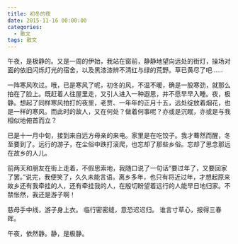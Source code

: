 ```yaml
---
title: 初冬的夜
date: 2015-11-16 00:00:00
categories:
  - 散文
tags: 散文
---
```


午夜，是极静的。又是一周的伊始，我站在窗前，静静地望向远处的街灯，操场对面的依旧闪烁灯光的宿舍，以及黑漆漆辨不清红与绿的荒野。草已黄尽了吧......

一阵寒风吹过。哦，已是寒风了呢，初冬的风，不温不暖，确是一股寒劲，就那么拍在了脸上。既赶着人往屋里走，又引人进入一种遐思，并不愿早早入睡。夜，极静。想起了同样寒风拍打的夜里，老贾、一年年的正月十五，远处绽放着烟花，也是一样的寒风。而此时的故人，又在何处？做着何事呢？亦或是沉眠，亦或是与我相似地俯首而立？

<!-- more -->

已是十一月中旬，接到来自远方母亲的来电。家里是在吃饺子。我才蓦然而醒，冬至要到了。远行的游子，在尘俗中跌打滚爬，也忘却了那些乡俗。忘却了思念那远在故乡的人儿。

前两天和朋友在街上走着，不假思索地，我随口说了一句话“要过年了，又要回家了罢。”说完，我便笑了，久久未能言语。离乡多年，也只有将近过年，才想起原来故乡还有我牵挂的人，还有牵挂我的人，在殷切盼望着远行的人能早日地归家。不禁怅然，我还是游子啊！

慈母手中线，游子身上衣。
临行密密缝，意恐迟迟归。
谁言寸草心，报得三春晖。

午夜，依然静。静，是极静。